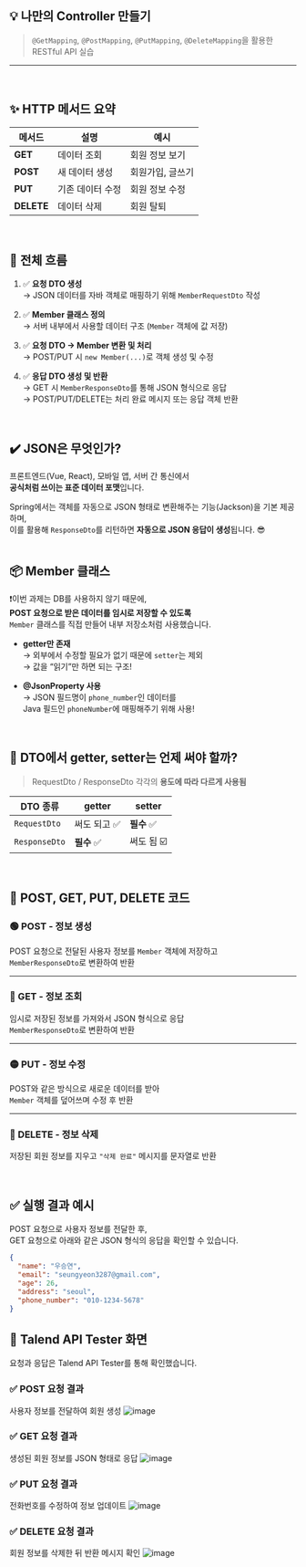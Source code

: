 ## 💡 나만의 Controller 만들기

> `@GetMapping`, `@PostMapping`, `@PutMapping`, `@DeleteMapping`을 활용한 RESTful API 실습

---
<br>

## ✨ HTTP 메서드 요약

| 메서드 | 설명 | 예시 |
|--------|------|------|
| **GET** | 데이터 조회 | 회원 정보 보기 |
| **POST** | 새 데이터 생성 | 회원가입, 글쓰기 |
| **PUT** | 기존 데이터 수정 | 회원 정보 수정 |
| **DELETE** | 데이터 삭제 | 회원 탈퇴 |

<br>

## 📌 전체 흐름

1. ✅ **요청 DTO 생성**  
   → JSON 데이터를 자바 객체로 매핑하기 위해 `MemberRequestDto` 작성

2. ✅ **Member 클래스 정의**  
   → 서버 내부에서 사용할 데이터 구조 (`Member` 객체에 값 저장)

3. ✅ **요청 DTO → Member 변환 및 처리**  
   → POST/PUT 시 `new Member(...)`로 객체 생성 및 수정

4. ✅ **응답 DTO 생성 및 반환**  
   → GET 시 `MemberResponseDto`를 통해 JSON 형식으로 응답  
   → POST/PUT/DELETE는 처리 완료 메시지 또는 응답 객체 반환

<br>

## ✔️ JSON은 무엇인가?

프론트엔드(Vue, React), 모바일 앱, 서버 간 통신에서  
**공식처럼 쓰이는 표준 데이터 포맷**입니다.

Spring에서는 객체를 자동으로 JSON 형태로 변환해주는 기능(Jackson)을 기본 제공하며,  
이를 활용해 `ResponseDto`를 리턴하면 **자동으로 JSON 응답이 생성**됩니다. 😎
<br>
<br>


## 📦 Member 클래스

❗이번 과제는 DB를 사용하지 않기 때문에,  
**POST 요청으로 받은 데이터를 임시로 저장할 수 있도록**  
`Member` 클래스를 직접 만들어 내부 저장소처럼 사용했습니다.

- **getter만 존재**  
  → 외부에서 수정할 필요가 없기 때문에 `setter`는 제외  
  → 값을 “읽기”만 하면 되는 구조!

- **@JsonProperty 사용**  
  → JSON 필드명이 `phone_number`인 데이터를  
     Java 필드인 `phoneNumber`에 매핑해주기 위해 사용!

<br>

## 📘 DTO에서 getter, setter는 언제 써야 할까?

> RequestDto / ResponseDto 각각의 **용도에 따라 다르게 사용됨**

| DTO 종류        | getter         | setter         |
|----------------|----------------|----------------|
| `RequestDto`   | 써도 되고 ✅   | **필수** ✅    |
| `ResponseDto`  | **필수** ✅    | 써도 됨 ☑️     |

<br>

## 📌 POST, GET, PUT, DELETE 코드

### 🟢 POST - 정보 생성
POST 요청으로 전달된 사용자 정보를 `Member` 객체에 저장하고  
`MemberResponseDto`로 변환하여 반환

---

### 🔵 GET - 정보 조회  
임시로 저장된 정보를 가져와서 JSON 형식으로 응답  
`MemberResponseDto`로 변환하여 반환

---

### 🟡 PUT - 정보 수정  
POST와 같은 방식으로 새로운 데이터를 받아  
`Member` 객체를 덮어쓰며 수정 후 반환

---

### 🔴 DELETE - 정보 삭제  
저장된 회원 정보를 지우고 `"삭제 완료"` 메시지를 문자열로 반환

<br>

## ✅ 실행 결과 예시

POST 요청으로 사용자 정보를 전달한 후,  
GET 요청으로 아래와 같은 JSON 형식의 응답을 확인할 수 있습니다.

```json
{
  "name": "우승연",
  "email": "seungyeon3287@gmail.com",
  "age": 26,
  "address": "seoul",
  "phone_number": "010-1234-5678"
}
```
## 📸 Talend API Tester 화면

요청과 응답은 Talend API Tester를 통해 확인했습니다.

### ✅ POST 요청 결과
사용자 정보를 전달하여 회원 생성
![image](https://github.com/user-attachments/assets/18dde09b-88b0-46af-ab74-69f1d506be40)


### ✅ GET 요청 결과  
생성된 회원 정보를 JSON 형태로 응답
![image](https://github.com/user-attachments/assets/b881725e-cf41-473f-b34d-aaeffa2ba519)


### ✅ PUT 요청 결과  
전화번호를 수정하여 정보 업데이트
![image](https://github.com/user-attachments/assets/d6afcdcb-7e53-4e96-9663-84c4a971c6ad)



### ✅ DELETE 요청 결과  
회원 정보를 삭제한 뒤 반환 메시지 확인
![image](https://github.com/user-attachments/assets/f3edffd2-fb3d-4b4a-9f32-c0ef44869c32)
